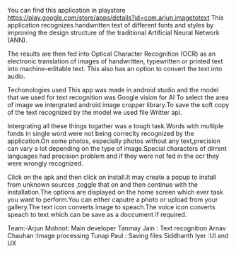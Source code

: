 You can find this application in playstore https://play.google.com/store/apps/details?id=com.arjun.imagetotext 
This application recognizes handwritten text of different fonts and styles by improving the design structure of
the traditional Artificial Neural Network (ANN).

The results are then fed into Optical Character Recognition (OCR) as an electronic translation of images of
handwritten, typewritten or printed text into machine-editable text.
This also has an option to convert the text into audio.

Techonologies used
This app was made in android studio and the model that we used for text recognition was Google vision for AI
To select the area of image we intergrated android image cropper library.To save the soft copy of the text recognized by
the model we used file Writter api.

Intergrating all these things togather was a tough task.Words with multiple fonds in single word were not being correclty
recognized by the application.On some photos, especially photos without any text,precision can vary a lot depending on the type of image.Special characters of dirrent languages had precision problem and if they were not fed in the ocr they were wrongly recognized.

Click on the apk and then click on install.It may create a popup to install from unknown sources ,toggle that on and then continue with the installation.The options are displayed on the home screen which ever task you want to perform.You can either caputre a photo or upload from your gallery.The text icon converts image to speach.The voice icon converts speach to text which can be save as a doccument if required.

Team:-Arjun Mohnot: Main developer
Tanmay Jain : Text recognition
Arnav Chauhan :Image processing
Tunap Paul : Saving files
Siddhanth Iyer :UI and UX
